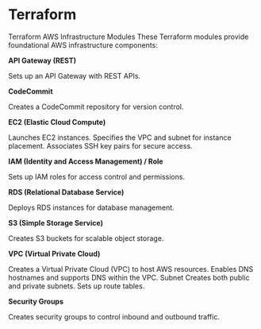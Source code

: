 # Terraform
Terraform AWS Infrastructure Modules
These Terraform modules provide foundational AWS infrastructure components:


**API Gateway (REST)**

Sets up an API Gateway with REST APIs.

**CodeCommit**

Creates a CodeCommit repository for version control.

**EC2 (Elastic Cloud Compute)**

Launches EC2 instances.
Specifies the VPC and subnet for instance placement.
Associates SSH key pairs for secure access.

**IAM (Identity and Access Management) / Role**

Sets up IAM roles for access control and permissions.

**RDS (Relational Database Service)**

Deploys RDS instances for database management.

**S3 (Simple Storage Service)**

Creates S3 buckets for scalable object storage.

**VPC (Virtual Private Cloud)**

Creates a Virtual Private Cloud (VPC) to host AWS resources.
Enables DNS hostnames and supports DNS within the VPC.
Subnet
Creates both public and private subnets.
Sets up route tables.

**Security Groups**

Creates security groups to control inbound and outbound traffic.
